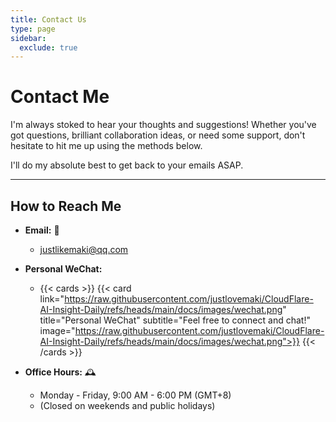 ```yaml
---
title: Contact Us
type: page
sidebar:
  exclude: true
---
```

# Contact Me

I'm always stoked to hear your thoughts and suggestions! Whether you've got questions, brilliant collaboration ideas, or need some support, don't hesitate to hit me up using the methods below.

I'll do my absolute best to get back to your emails ASAP.

---

## **How to Reach Me**

*   **Email:** 📧
    *   [justlikemaki@qq.com](mailto:justlikemaki@qq.com)

*   **Personal WeChat:**
    *   {{< cards >}}
        {{< card link="https://raw.githubusercontent.com/justlovemaki/CloudFlare-AI-Insight-Daily/refs/heads/main/docs/images/wechat.png" title="Personal WeChat" subtitle="Feel free to connect and chat!" image="https://raw.githubusercontent.com/justlovemaki/CloudFlare-AI-Insight-Daily/refs/heads/main/docs/images/wechat.png">}}
        {{< /cards >}}

*   **Office Hours:** 🕰️
    *   Monday - Friday, 9:00 AM - 6:00 PM (GMT+8)
    *   (Closed on weekends and public holidays)